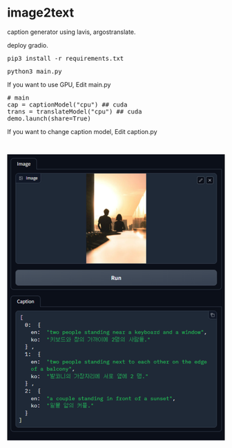 # image2text
caption generator using lavis, argostranslate.

deploy gradio.

<pre>
pip3 install -r requirements.txt
</pre>

<pre>
python3 main.py
</pre>

If you want to use GPU, Edit main.py
<pre>
# main
cap = captionModel("cpu") ## cuda
trans = translateModel("cpu") ## cuda
demo.launch(share=True) 
</pre>

If you want to change caption model, Edit caption.py
<pre>

</pre>
![bg](bg.png)
